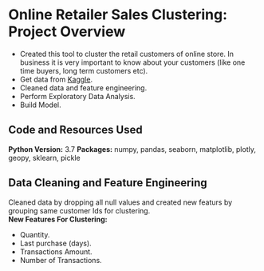 # Online Retailer Sales Clustering: Project Overview
* Created this tool to cluster the retail customers of online store. In business it is very important to know about your customers (like one time buyers, long term customers etc).
* Get data from [Kaggle](https://www.kaggle.com/hellbuoy/online-retail-customer-clustering).
* Cleaned data and feature engineering.
* Perform Exploratory Data Analysis.
* Build Model.
## Code and Resources Used
**Python Version:** 3.7
**Packages:** numpy, pandas, seaborn, matplotlib, plotly, geopy, sklearn, pickle
## Data Cleaning and Feature Engineering
Cleaned data by dropping all null values and  created new featurs by grouping same customer Ids for clustering.<br>
**New Features For Clustering:**<br>
* Quantity.
* Last purchase (days).
* Transactions Amount.
* Number of Transactions.

